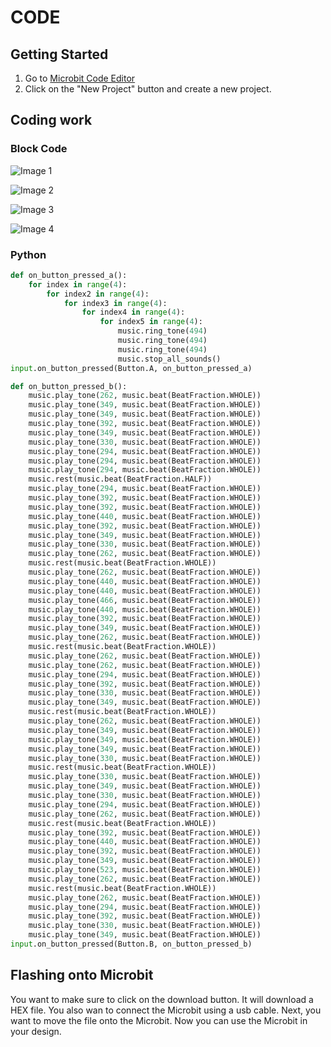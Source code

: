# CODE
## Getting Started
1. Go to [Microbit Code Editor](https://makecode.microbit.org/)
2. Click on the "New Project" button and create a new project.
## Coding work

### Block Code

![Image 1](https://github.com/chaiboub23/Christmas-Project/blob/main/Screen%20Shot%202020-12-11%20at%2012.15.04%20PM.png)

![Image 2](https://github.com/chaiboub23/Christmas-Project/blob/main/Screen%20Shot%202020-12-11%20at%2012.15.49%20PM.png)

![Image 3](https://github.com/chaiboub23/Christmas-Project/blob/main/Screen%20Shot%202020-12-11%20at%2012.15.56%20PM.png)

![Image 4](https://github.com/chaiboub23/Christmas-Project/blob/main/Screen%20Shot%202020-12-11%20at%2012.16.07%20PM.png)

### Python
```python
def on_button_pressed_a():
    for index in range(4):
        for index2 in range(4):
            for index3 in range(4):
                for index4 in range(4):
                    for index5 in range(4):
                        music.ring_tone(494)
                        music.ring_tone(494)
                        music.ring_tone(494)
                        music.stop_all_sounds()
input.on_button_pressed(Button.A, on_button_pressed_a)

def on_button_pressed_b():
    music.play_tone(262, music.beat(BeatFraction.WHOLE))
    music.play_tone(349, music.beat(BeatFraction.WHOLE))
    music.play_tone(349, music.beat(BeatFraction.WHOLE))
    music.play_tone(392, music.beat(BeatFraction.WHOLE))
    music.play_tone(349, music.beat(BeatFraction.WHOLE))
    music.play_tone(330, music.beat(BeatFraction.WHOLE))
    music.play_tone(294, music.beat(BeatFraction.WHOLE))
    music.play_tone(294, music.beat(BeatFraction.WHOLE))
    music.play_tone(294, music.beat(BeatFraction.WHOLE))
    music.rest(music.beat(BeatFraction.HALF))
    music.play_tone(294, music.beat(BeatFraction.WHOLE))
    music.play_tone(392, music.beat(BeatFraction.WHOLE))
    music.play_tone(392, music.beat(BeatFraction.WHOLE))
    music.play_tone(440, music.beat(BeatFraction.WHOLE))
    music.play_tone(392, music.beat(BeatFraction.WHOLE))
    music.play_tone(349, music.beat(BeatFraction.WHOLE))
    music.play_tone(330, music.beat(BeatFraction.WHOLE))
    music.play_tone(262, music.beat(BeatFraction.WHOLE))
    music.rest(music.beat(BeatFraction.WHOLE))
    music.play_tone(262, music.beat(BeatFraction.WHOLE))
    music.play_tone(440, music.beat(BeatFraction.WHOLE))
    music.play_tone(440, music.beat(BeatFraction.WHOLE))
    music.play_tone(466, music.beat(BeatFraction.WHOLE))
    music.play_tone(440, music.beat(BeatFraction.WHOLE))
    music.play_tone(392, music.beat(BeatFraction.WHOLE))
    music.play_tone(349, music.beat(BeatFraction.WHOLE))
    music.play_tone(262, music.beat(BeatFraction.WHOLE))
    music.rest(music.beat(BeatFraction.WHOLE))
    music.play_tone(262, music.beat(BeatFraction.WHOLE))
    music.play_tone(262, music.beat(BeatFraction.WHOLE))
    music.play_tone(294, music.beat(BeatFraction.WHOLE))
    music.play_tone(392, music.beat(BeatFraction.WHOLE))
    music.play_tone(330, music.beat(BeatFraction.WHOLE))
    music.play_tone(349, music.beat(BeatFraction.WHOLE))
    music.rest(music.beat(BeatFraction.WHOLE))
    music.play_tone(262, music.beat(BeatFraction.WHOLE))
    music.play_tone(349, music.beat(BeatFraction.WHOLE))
    music.play_tone(349, music.beat(BeatFraction.WHOLE))
    music.play_tone(349, music.beat(BeatFraction.WHOLE))
    music.play_tone(330, music.beat(BeatFraction.WHOLE))
    music.rest(music.beat(BeatFraction.WHOLE))
    music.play_tone(330, music.beat(BeatFraction.WHOLE))
    music.play_tone(349, music.beat(BeatFraction.WHOLE))
    music.play_tone(330, music.beat(BeatFraction.WHOLE))
    music.play_tone(294, music.beat(BeatFraction.WHOLE))
    music.play_tone(262, music.beat(BeatFraction.WHOLE))
    music.rest(music.beat(BeatFraction.WHOLE))
    music.play_tone(392, music.beat(BeatFraction.WHOLE))
    music.play_tone(440, music.beat(BeatFraction.WHOLE))
    music.play_tone(392, music.beat(BeatFraction.WHOLE))
    music.play_tone(349, music.beat(BeatFraction.WHOLE))
    music.play_tone(523, music.beat(BeatFraction.WHOLE))
    music.play_tone(262, music.beat(BeatFraction.WHOLE))
    music.rest(music.beat(BeatFraction.WHOLE))
    music.play_tone(262, music.beat(BeatFraction.WHOLE))
    music.play_tone(294, music.beat(BeatFraction.WHOLE))
    music.play_tone(392, music.beat(BeatFraction.WHOLE))
    music.play_tone(330, music.beat(BeatFraction.WHOLE))
    music.play_tone(349, music.beat(BeatFraction.WHOLE))
input.on_button_pressed(Button.B, on_button_pressed_b)
```
## Flashing onto Microbit
You want to make sure to click on the download button. It will download a HEX file. You also wan to connect the Microbit using a usb cable. Next, you want to move the file onto the Microbit. Now you can use the Microbit in your design.
